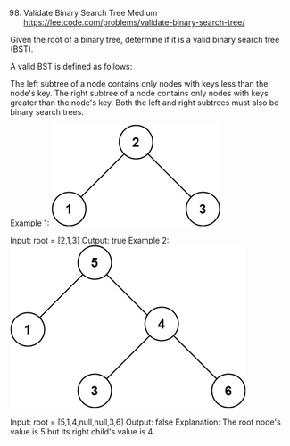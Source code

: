 98. Validate Binary Search Tree
Medium
https://leetcode.com/problems/validate-binary-search-tree/

Given the root of a binary tree, determine if it is a valid binary search tree (BST).

A valid BST is defined as follows:

The left 
subtree
 of a node contains only nodes with keys less than the node's key.
The right subtree of a node contains only nodes with keys greater than the node's key.
Both the left and right subtrees must also be binary search trees.
 

Example 1:
![alt text](./tree1.jpeg)

Input: root = [2,1,3]
Output: true
Example 2:
![alt text](./tree2.jpeg)


Input: root = [5,1,4,null,null,3,6]
Output: false
Explanation: The root node's value is 5 but its right child's value is 4.

